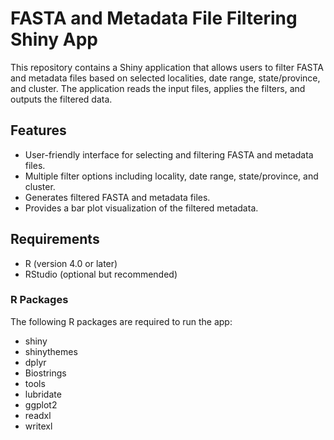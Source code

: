 # FASTA and Metadata File Filtering Shiny App

This repository contains a Shiny application that allows users to filter FASTA and metadata files based on selected localities, date range, state/province, and cluster. The application reads the input files, applies the filters, and outputs the filtered data.

## Features

- User-friendly interface for selecting and filtering FASTA and metadata files.
- Multiple filter options including locality, date range, state/province, and cluster.
- Generates filtered FASTA and metadata files.
- Provides a bar plot visualization of the filtered metadata.

## Requirements

- R (version 4.0 or later)
- RStudio (optional but recommended)

### R Packages

The following R packages are required to run the app:

- shiny
- shinythemes
- dplyr
- Biostrings
- tools
- lubridate
- ggplot2
- readxl
- writexl

